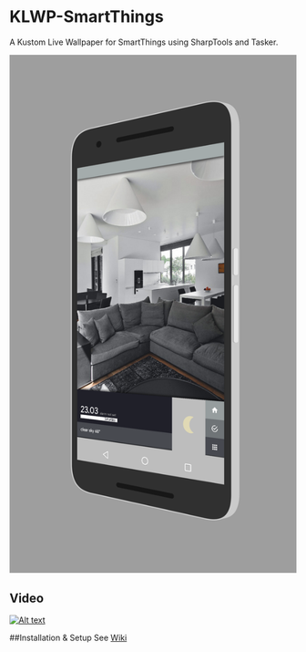 # KLWP-SmartThings
A Kustom Live Wallpaper for SmartThings using SharpTools and Tasker.

 <a href="https://raw.githubusercontent.com/nicholaswilde/KLWP-SmartThings/master/screenshots/screener_20160911(11-34-04).png"> <img src="https://raw.githubusercontent.com/nicholaswilde/KLWP-SmartThings/master/screenshots/screener_20160911(11-34-04).png" width=512/></a>

## Video
[![Alt text](https://img.youtube.com/vi/GhG6mqvRi_E/0.jpg)](https://www.youtube.com/watch?v=GhG6mqvRi_E)

##Installation & Setup
See [Wiki](https://github.com/nicholaswilde/KLWP-SmartThings/wiki)
   
